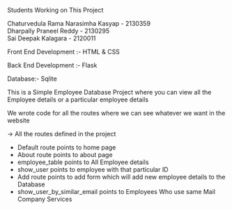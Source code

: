Students Working on This Project

Chaturvedula Rama Narasimha Kasyap - 2130359<br>
Dharpally Praneel Reddy - 2130295<br>
Sai Deepak Kalagara - 2120011<br>


Front End Development :-
HTML & CSS 

Back End Development :-
Flask

Database:- 
Sqlite




This is a Simple Employee Database Project where you can view all the 
Employee details or a particular employee details 

We wrote code for all the routes where we can see whatever we want in 
the website

-> All the routes defined in the project
- Default route points to home page
- About route points to about page
- employee_table points to All Employee details
- show_user points to employee with that particular ID
- Add route points to add form which will add new employee details to the Database
- show_user_by_similar_email points to Employees Who use same Mail Company Services